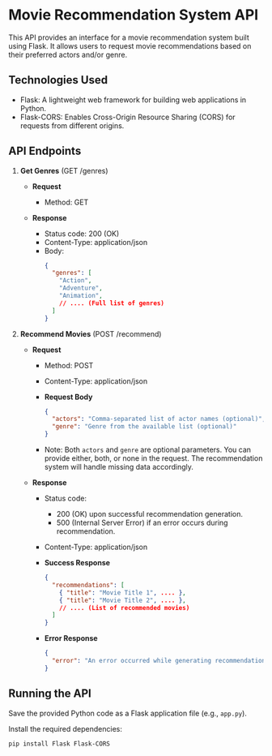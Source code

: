 # Movie Recommendation System API

This API provides an interface for a movie recommendation system built using Flask. It allows users to request movie recommendations based on their preferred actors and/or genre.

## Technologies Used

- Flask: A lightweight web framework for building web applications in Python.
- Flask-CORS: Enables Cross-Origin Resource Sharing (CORS) for requests from different origins.

## API Endpoints

1. **Get Genres** (GET /genres)

   - **Request**
     - Method: GET

   - **Response**
     - Status code: 200 (OK)
     - Content-Type: application/json
     - Body:
       ```json
       {
         "genres": [
           "Action",
           "Adventure",
           "Animation",
           // .... (Full list of genres)
         ]
       }
       ```

2. **Recommend Movies** (POST /recommend)

   - **Request**
     - Method: POST
     - Content-Type: application/json

     - **Request Body**
       ```json
       {
         "actors": "Comma-separated list of actor names (optional)",
         "genre": "Genre from the available list (optional)"
       }
       ```

     - Note: Both `actors` and `genre` are optional parameters. You can provide either, both, or none in the request. The recommendation system will handle missing data accordingly.

   - **Response**
     - Status code:
       - 200 (OK) upon successful recommendation generation.
       - 500 (Internal Server Error) if an error occurs during recommendation.
     - Content-Type: application/json

     - **Success Response**
       ```json
       {
         "recommendations": [
           { "title": "Movie Title 1", .... },
           { "title": "Movie Title 2", .... },
           // .... (List of recommended movies)
         ]
       }
       ```

     - **Error Response**
       ```json
       {
         "error": "An error occurred while generating recommendations"
       }
       ```

## Running the API

Save the provided Python code as a Flask application file (e.g., `app.py`).

Install the required dependencies:

```bash
pip install Flask Flask-CORS
